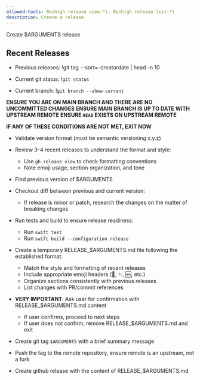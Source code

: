 ```yaml
---
allowed-tools: Bash(gh release view:*), Bash(gh release list:*)
description: Create a release
---
```


Create $ARGUMENTS release

## Recent Releases
- Previous releases: !git tag --sort=-creatordate | head -n 10

- Current git status: !`git status`
- Current branch: !`git branch --show-current`

**ENSURE YOU ARE ON MAIN BRANCH AND THERE ARE NO UNCOMMITTED CHANGES**
**ENSURE MAIN BRANCH IS UP TO DATE WITH UPSTREAM REMOTE**
**ENSURE `HEAD` EXISTS ON UPSTREAM REMOTE**

**IF ANY OF THESE CONDITIONS ARE NOT MET, EXIT NOW**

- Validate version format (must be semantic versioning x.y.z)
- Review 3-4 recent releases to understand the format and style:
  - Use `gh release view` to check formatting conventions
  - Note emoji usage, section organization, and tone
- Find previous version of $ARGUMENTS
- Checkout diff between previous and current version:
  - If release is minor or patch, research the changes on the matter of breaking changes
- Run tests and build to ensure release readiness:
   - Run `swift test`
   - Run `swift build --configuration release`
- Create a temporary RELEASE_$ARGUMENTS.md file following the established format:
   - Match the style and formatting of recent releases
   - Include appropriate emoji headers (🚀, ✨, 🆕, etc.)
   - Organize sections consistently with previous releases
   - List changes with PR/commit references

- **VERY IMPORTANT**: Ask user for confirmation with RELEASE_$ARGUMENTS.md content
   - If user confirms, proceed to next steps
   - If user does not confirm, remove RELEASE_$ARGUMENTS.md and exit

- Create git tag `$ARGUMENTS` with a brief summary message
- Push the tag to the remote repository, ensure remote is an upstream, not a fork
- Create github release with the content of RELEASE_$ARGUMENTS.md
